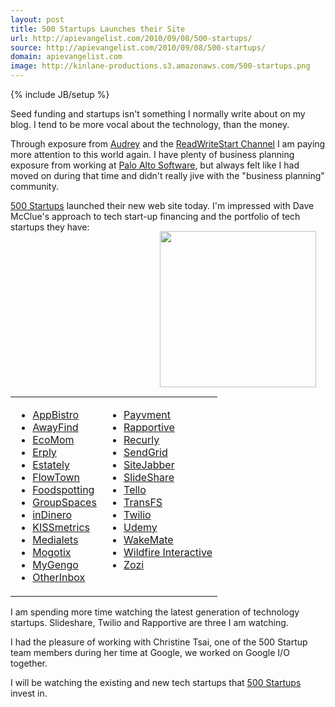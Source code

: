 ```yaml
---
layout: post
title: 500 Startups Launches their Site
url: http://apievangelist.com/2010/09/08/500-startups/
source: http://apievangelist.com/2010/09/08/500-startups/
domain: apievangelist.com
image: http://kinlane-productions.s3.amazonaws.com/500-startups.png
---
```

{% include JB/setup %}<p>Seed funding and startups isn't something I normally write about on my blog. I tend to be more vocal about the technology, than the money.<p></p>
Through exposure from <a href="http://www.audreywatters.com" target="_blank">Audrey</a> and the <a href="http://www.readwriteweb.com/start/" target="_blank">ReadWriteStart Channel</a> I am paying more attention to this world again. I have plenty of business planning exposure from working at <a href="http://www.paloalto.com" target="_blank">Palo Alto Software</a>, but always felt like I had moved on during that time and didn't really jive with the "business planning" community.<p></p>
<a href="http://500startups.com/" target="_blank">500 Startups</a> launched their new web site today. I'm impressed with Dave McClue's approach to tech start-up financing and the portfolio of tech startups they have:
<img class="alignnone" style="padding: 15px;" title="500 Startups" src="http://kinlane-productions.s3.amazonaws.com/500-startups.png" alt="" width="250" align="right" />
<table cellspacing="2" cellpadding="2">
<tbody>
<tr>
<td valign="top">
<ul class="mainlist">
	<li><a href="http://appbistro.com/" target="_blank">AppBistro</a></li>
	<li><a href="http://awayfind.com/" target="_blank">AwayFind</a></li>
	<li><a href="http://ecomom.com/" target="_blank">EcoMom</a></li>
	<li><a href="http://erply.com/" target="_blank">Erply</a></li>
	<li><a href="http://estately.com/" target="_blank">Estately</a></li>
	<li><a href="http://www.flowtown.com/" target="_blank">FlowTown</a></li>
	<li><a href="http://foodspotting.com/" target="_blank">Foodspotting</a></li>
	<li><a href="http://groupspaces.com/" target="_blank">GroupSpaces</a></li>
	<li><a href="http://www.indinero.com/" target="_blank">inDinero</a></li>
	<li><a href="https://www.kissmetrics.com/" target="_blank">KISSmetrics</a></li>
	<li><a href="http://medialets.com/" target="_blank">Medialets</a></li>
	<li><a href="http://mogotix.com/" target="_blank">Mogotix</a></li>
	<li><a href="http://mygengo.com/" target="_blank">MyGengo</a></li>
	<li><a href="http://www.otherinbox.com/" target="_blank">OtherInbox</a></li>
</ul>
</td>
<td valign="top">
<ul class="mainlist">
	<li><a href="http://www.payvment.com/" target="_blank">Payvment</a></li>
	<li><a href="http://rapportive.com/" target="_blank">Rapportive</a></li>
	<li><a href="http://recurly.com/" target="_blank">Recurly</a></li>
	<li><a href="http://sendgrid.com/" target="_blank">SendGrid</a></li>
	<li><a href="http://sitejabber.com/" target="_blank">SiteJabber</a></li>
	<li><a href="http://www.slideshare.net/" target="_blank">SlideShare</a></li>
	<li><a href="http://tello.com/" target="_blank">Tello</a></li>
	<li><a href="http://transfs.com/" target="_blank">TransFS</a></li>
	<li><a href="http://twilio.com/" target="_blank">Twilio</a></li>
	<li><a href="http://udemy.com/" target="_blank">Udemy</a></li>
	<li><a href="http://www.wakemate.com/" target="_blank">WakeMate</a></li>
	<li><a href="http://wildfireapp.com/" target="_blank">Wildfire Interactive</a></li>
	<li><a href="http://zozi.com/" target="_blank">Zozi</a></li>
</ul>
</td>
</tr>
</tbody>
</table>
I am spending more time watching the latest generation of technology startups. Slideshare, Twilio and Rapportive are three I am watching.<p></p>
I had the pleasure of working with Christine Tsai, one of the 500 Startup team members during her time at Google, we worked on Google I/O together.<p></p>
I will be watching the existing and new tech startups that <a href="http://500startups.com/" target="_blank">500 Startups</a> invest in.
</p>
